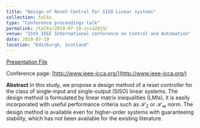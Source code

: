 ```yaml
---
title: "Design of Reset Control for SISO Linear systems"
collection: talks
type: "Conference proceedings talk"
permalink: /talks/2019-07-19-icca2019/
venue: "15th IEEE International conference on Control and Automation"
date: 2019-07-19
location: "Edinburgh, Scotland"
---
```


[Presentation File](https://positiveban.github.io/files/ICCA2019.pdf)

Conference page: [http://www.ieee-icca.org/](http://www.ieee-icca.org/)

__Abstract__
In this study, we propose a design method of a reset controller for the class of single-input and single-output (SISO) linear systems. The design method is formulated by linear matrix inequalities (LMIs), it is easily incorporated with useful performance criteria such as $\mathcal{H}_2$ or $\mathcal{H}_{\infty}$ norm. The design method is available even for higher-order systems with guaranteeing stability, which has not been available for the existing literature.
